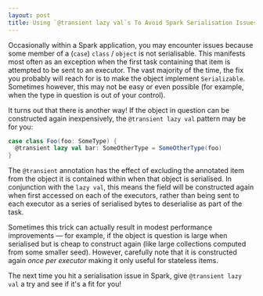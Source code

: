 ```yaml
---
layout: post
title: Using `@transient lazy val`s To Avoid Spark Serialisation Issues
---
```


Occasionally within a Spark application, you may encounter issues because some member of a (`case`) `class` / `object` is not serialisable. This manifests most often as an exception when the first task containing that item is attempted to be sent to an executor. The vast majority of the time, the fix you probably will reach for is to make the object implement `Serializable`. Sometimes however, this may not be easy or even possible (for example, when the type in question is out of your control).

It turns out that there is another way! If the object in question can be constructed again inexpensively, the `@transient lazy val` pattern may be for you:

```scala
case class Foo(foo: SomeType) {
  @transient lazy val bar: SomeOtherType = SomeOtherType(foo)
}
```

The `@transient` annotation has the effect of excluding the annotated item from the object it is contained within when that object is serialised. In conjunction with the `lazy val`, this means the field will be constructed again when first accessed on each of the executors, rather than being sent to each executor as a series of serialised bytes to deserialise as part of the task.

Sometimes this trick can actually result in modest performance improvements — for example, if the object is question is large when serialised but is cheap to construct again (like large collections computed from some smaller seed). However, carefully note that it is constructed again _once per executor_ making it only useful for stateless items.

The next time you hit a serialisation issue in Spark, give `@transient lazy val` a try and see if it's a fit for you!